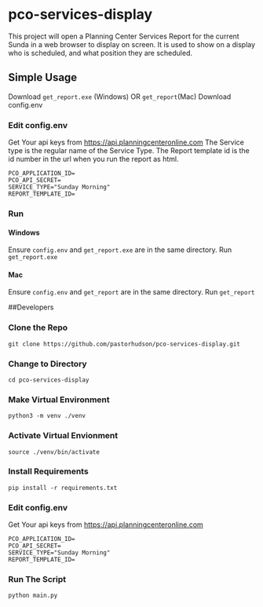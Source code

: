 # pco-services-display

This project will open a Planning Center Services Report for the current Sunda in a web browser to display on screen.
It is used to show on a display who is scheduled, and what position they are scheduled.


## Simple Usage
Download `get_report.exe` (Windows) OR `get_report`(Mac)
Download config.env

### Edit config.env
Get Your api keys from https://api.planningcenteronline.com
The Service type is the regular name of the Service Type.
The Report template id is the id number in the url when you run the report as html.
```
PCO_APPLICATION_ID=
PCO_API_SECRET=
SERVICE_TYPE="Sunday Morning"
REPORT_TEMPLATE_ID=
```

### Run
#### Windows
Ensure `config.env` and `get_report.exe` are in the same directory.
Run `get_report.exe`

#### Mac
Ensure `config.env` and `get_report` are in the same directory.
Run `get_report`

##Developers
### Clone the Repo
`git clone https://github.com/pastorhudson/pco-services-display.git`

### Change to Directory
`cd pco-services-display`

### Make Virtual Environment
`python3 -m venv ./venv`

### Activate Virtual Envionment
`source ./venv/bin/activate`

### Install Requirements
`pip install -r requirements.txt`

### Edit config.env
Get Your api keys from https://api.planningcenteronline.com
```
PCO_APPLICATION_ID=
PCO_API_SECRET=
SERVICE_TYPE="Sunday Morning"
REPORT_TEMPLATE_ID=
```

### Run The Script
`python main.py`
